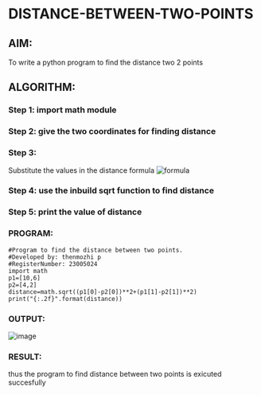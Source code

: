 # DISTANCE-BETWEEN-TWO-POINTS

## AIM:
To write a python program to find the distance two 2 points
## ALGORITHM:
### Step 1: import math module
### Step 2: give the two coordinates for finding distance
### Step 3: 
Substitute the values in the distance formula  ![formula](/formula.JPG)
### Step 4: use the inbuild sqrt function to find distance
### Step 5: print the value of distance
### PROGRAM:
```
#Program to find the distance between two points.
#Developed by: thenmozhi p
#RegisterNumber: 23005024
import math
p1=[10,6]
p2=[4,2]
distance=math.sqrt((p1[0]-p2[0])**2+(p1[1]-p2[1])**2)
print("{:.2f}".format(distance))

```

### OUTPUT:
![image](https://github.com/thenmozhi05/DISTANCE-BETWEEN-TWO-POINTS/assets/140684207/8ddbdb6a-e6b8-40b1-8e28-01af3b03555e)



### RESULT:
thus the program to find distance between two points is exicuted succesfully
